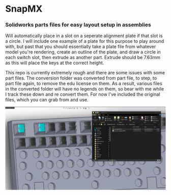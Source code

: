 # SnapMX
### Solidworks parts files for easy layout setup in assemblies

Will automatically place in a slot on a seperate alignment plate if that slot is a circle. 
I will include one example of a plate for this purpose to play around with, but past that you should essentially take a plate file from whatever model you're rendering, create an outline of the plate, and draw a circle in each switch slot, then extrude as another part. Extrude should be 7.63mm as this will place the keys at the correct height. 

This repo is currently extremely rough and there are some issues with some part files. The conversion folder was converted from part file, to step, to part file again, to remove the edu license on them. 
As a result, various files in the converted folder will have no legends on them, so bear with me while I track these down and re convert them. For now I've included the original files, which you can grab from and use. 

![](SolidSnap.gif)
